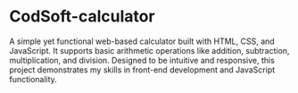# CodSoft-calculator
A simple yet functional web-based calculator built with HTML, CSS, and JavaScript. It supports basic arithmetic operations like addition, subtraction, multiplication, and division. Designed to be intuitive and responsive, this project demonstrates my skills in front-end development and JavaScript functionality.
